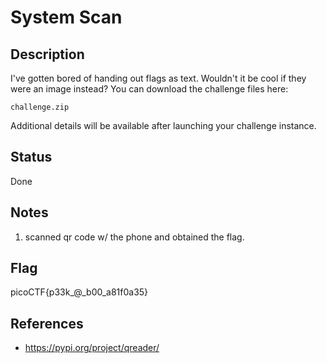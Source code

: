 # System Scan

## Description

I've gotten bored of handing out flags as text. Wouldn't it be cool if they were an image instead? You can download the challenge files here:

    challenge.zip

Additional details will be available after launching your challenge instance.

## Status

Done

## Notes

1. scanned qr code w/ the phone and obtained the flag. 

## Flag

picoCTF{p33k_@_b00_a81f0a35}

## References

- https://pypi.org/project/qreader/
